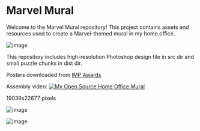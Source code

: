 # Marvel Mural

Welcome to the Marvel Mural repository! This project contains assets and resources used to create a Marvel-themed mural in my home office.

![image](https://github.com/user-attachments/assets/9130100e-eece-4f4d-965e-4295fcfb6702)

This repository includes high-resolution Photoshop design file in src dir and small puzzle chunks in dist dir. 

Posters downloaded from [IMP Awards](http://www.impawards.com/)

Assembly video:
[![My Open Source Home Office Mural](https://github.com/user-attachments/assets/b74d3b3d-ccf3-44c5-baa5-a4bbd04e5cad)](https://www.youtube.com/watch?v=XNYXK6QEWr4 "My Open Source Home Office Mural")




19039x22677 pixels

![image](https://github.com/user-attachments/assets/263b7ff1-1f16-4feb-8fcd-d15240f22c3e)

![image](https://github.com/user-attachments/assets/a7f6d57d-4621-4cfc-84cf-5bbff1229fc3)


